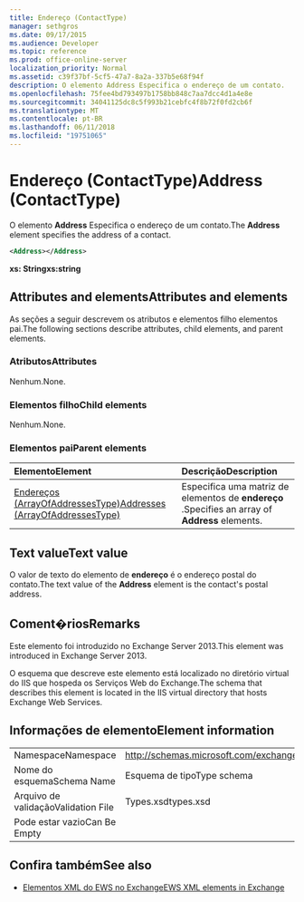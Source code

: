 ```yaml
---
title: Endereço (ContactType)
manager: sethgros
ms.date: 09/17/2015
ms.audience: Developer
ms.topic: reference
ms.prod: office-online-server
localization_priority: Normal
ms.assetid: c39f37bf-5cf5-47a7-8a2a-337b5e68f94f
description: O elemento Address Especifica o endereço de um contato.
ms.openlocfilehash: 75fee4bd793497b1758bb848c7aa7dcc4d1a4e8e
ms.sourcegitcommit: 34041125dc8c5f993b21cebfc4f8b72f0fd2cb6f
ms.translationtype: MT
ms.contentlocale: pt-BR
ms.lasthandoff: 06/11/2018
ms.locfileid: "19751065"
---
```

# <a name="address-contacttype"></a><span data-ttu-id="ccb26-103">Endereço (ContactType)</span><span class="sxs-lookup"><span data-stu-id="ccb26-103">Address (ContactType)</span></span>

<span data-ttu-id="ccb26-104">O elemento **Address** Especifica o endereço de um contato.</span><span class="sxs-lookup"><span data-stu-id="ccb26-104">The **Address** element specifies the address of a contact.</span></span> 
  
```XML
<Address></Address>
```

 <span data-ttu-id="ccb26-105">**xs: String**</span><span class="sxs-lookup"><span data-stu-id="ccb26-105">**xs:string**</span></span>
## <a name="attributes-and-elements"></a><span data-ttu-id="ccb26-106">Attributes and elements</span><span class="sxs-lookup"><span data-stu-id="ccb26-106">Attributes and elements</span></span>

<span data-ttu-id="ccb26-107">As seções a seguir descrevem os atributos e elementos filho elementos pai.</span><span class="sxs-lookup"><span data-stu-id="ccb26-107">The following sections describe attributes, child elements, and parent elements.</span></span>
  
### <a name="attributes"></a><span data-ttu-id="ccb26-108">Atributos</span><span class="sxs-lookup"><span data-stu-id="ccb26-108">Attributes</span></span>

<span data-ttu-id="ccb26-109">Nenhum.</span><span class="sxs-lookup"><span data-stu-id="ccb26-109">None.</span></span>
  
### <a name="child-elements"></a><span data-ttu-id="ccb26-110">Elementos filho</span><span class="sxs-lookup"><span data-stu-id="ccb26-110">Child elements</span></span>

<span data-ttu-id="ccb26-111">Nenhum.</span><span class="sxs-lookup"><span data-stu-id="ccb26-111">None.</span></span>
  
### <a name="parent-elements"></a><span data-ttu-id="ccb26-112">Elementos pai</span><span class="sxs-lookup"><span data-stu-id="ccb26-112">Parent elements</span></span>

|<span data-ttu-id="ccb26-113">**Elemento**</span><span class="sxs-lookup"><span data-stu-id="ccb26-113">**Element**</span></span>|<span data-ttu-id="ccb26-114">**Descrição**</span><span class="sxs-lookup"><span data-stu-id="ccb26-114">**Description**</span></span>|
|:-----|:-----|
|[<span data-ttu-id="ccb26-115">Endereços (ArrayOfAddressesType)</span><span class="sxs-lookup"><span data-stu-id="ccb26-115">Addresses (ArrayOfAddressesType)</span></span>](addresses-arrayofaddressestype.md) <br/> |<span data-ttu-id="ccb26-116">Especifica uma matriz de elementos de **endereço** .</span><span class="sxs-lookup"><span data-stu-id="ccb26-116">Specifies an array of **Address** elements.</span></span>  <br/> |
   
## <a name="text-value"></a><span data-ttu-id="ccb26-117">Text value</span><span class="sxs-lookup"><span data-stu-id="ccb26-117">Text value</span></span>

<span data-ttu-id="ccb26-118">O valor de texto do elemento de **endereço** é o endereço postal do contato.</span><span class="sxs-lookup"><span data-stu-id="ccb26-118">The text value of the **Address** element is the contact's postal address.</span></span> 
  
## <a name="remarks"></a><span data-ttu-id="ccb26-119">Coment�rios</span><span class="sxs-lookup"><span data-stu-id="ccb26-119">Remarks</span></span>

<span data-ttu-id="ccb26-120">Este elemento foi introduzido no Exchange Server 2013.</span><span class="sxs-lookup"><span data-stu-id="ccb26-120">This element was introduced in Exchange Server 2013.</span></span>
  
<span data-ttu-id="ccb26-121">O esquema que descreve este elemento está localizado no diretório virtual do IIS que hospeda os Serviços Web do Exchange.</span><span class="sxs-lookup"><span data-stu-id="ccb26-121">The schema that describes this element is located in the IIS virtual directory that hosts Exchange Web Services.</span></span>
  
## <a name="element-information"></a><span data-ttu-id="ccb26-122">Informações de elemento</span><span class="sxs-lookup"><span data-stu-id="ccb26-122">Element information</span></span>

|||
|:-----|:-----|
|<span data-ttu-id="ccb26-123">Namespace</span><span class="sxs-lookup"><span data-stu-id="ccb26-123">Namespace</span></span>  <br/> |http://schemas.microsoft.com/exchange/services/2006/types  <br/> |
|<span data-ttu-id="ccb26-124">Nome do esquema</span><span class="sxs-lookup"><span data-stu-id="ccb26-124">Schema Name</span></span>  <br/> |<span data-ttu-id="ccb26-125">Esquema de tipo</span><span class="sxs-lookup"><span data-stu-id="ccb26-125">Type schema</span></span>  <br/> |
|<span data-ttu-id="ccb26-126">Arquivo de validação</span><span class="sxs-lookup"><span data-stu-id="ccb26-126">Validation File</span></span>  <br/> |<span data-ttu-id="ccb26-127">Types.xsd</span><span class="sxs-lookup"><span data-stu-id="ccb26-127">types.xsd</span></span>  <br/> |
|<span data-ttu-id="ccb26-128">Pode estar vazio</span><span class="sxs-lookup"><span data-stu-id="ccb26-128">Can Be Empty</span></span>  <br/> ||
   
## <a name="see-also"></a><span data-ttu-id="ccb26-129">Confira também</span><span class="sxs-lookup"><span data-stu-id="ccb26-129">See also</span></span>

- [<span data-ttu-id="ccb26-130">Elementos XML do EWS no Exchange</span><span class="sxs-lookup"><span data-stu-id="ccb26-130">EWS XML elements in Exchange</span></span>](ews-xml-elements-in-exchange.md)

